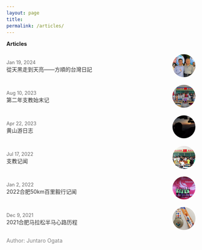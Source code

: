 ```yaml
---
layout: page
title: 
permalink: /articles/
---
```


**Articles**

<style>
    .article-list {
        width: 100%;
        max-width: 800px;
        margin: 0 auto;
    }
    .article-item {
        display: flex;
        justify-content: space-between;
        align-items: center;
        margin-bottom: 10px;
        padding: 5px 0;
    }
    .article-info {
        flex-grow: 1;
        padding-right: 10px;
    }
    .article-date {
        font-size: 0.9em;
        color: #666;
    }
    .article-title {
        font-size: 1.0em;
        text-decoration: none;
        color: #333;
        word-wrap: break-word;
    }
    .article-image-container {
        width: 60px;
        height: 60px;
        flex-shrink: 0;
        margin-right: 10px; /* Increased right margin */
    }
    .article-image {
        width: 100%;
        height: 100%;
        object-fit: cover;
        border-radius: 50%;
        transition: transform 0.3s ease;
    }
    .article-image:hover {
        transform: scale(1.1);
    }
</style>

<div class="article-list">
  <div class="article-item">
    <div class="article-info">
      <span class="article-date">Jan 19, 2024</span><br>
      <a href="https://shuncleopasfang.blogspot.com/2023/11/taiwan-travelogue.html" class="article-title">從天黑走到天亮——方順的台灣日記</a>
    </div>
    <div class="article-image-container">
      <img src="/assets/images/articles/ko_wen-je_&_juntaro_ogata.jpeg" alt="ko_wen-je_&_juntaro_ogata" class="article-image">
    </div>
  </div>
  
  <div class="article-item">
    <div class="article-info">
      <span class="article-date">Aug 10, 2023</span><br>
      <a href="https://shuncleopasfang.blogspot.com/2023/09/aid-education-record-2.html" class="article-title">第二年支教始末记</a>
    </div>
    <div class="article-image-container">
      <img src="/assets/images/articles/aid_education_2.jpg" alt="aid_education_2" class="article-image">
    </div>
  </div>

  <div class="article-item">
    <div class="article-info">
      <span class="article-date">Apr 22, 2023</span><br>
      <a href="https://shuncleopasfang.blogspot.com/2023/05/huangshan-tour.html" class="article-title">黄山游日志</a>
    </div>
    <div class="article-image-container">
      <img src="/assets/images/articles/huangshan_tour.jpg" alt="huangshan_tour" class="article-image">
    </div>
  </div>

  <div class="article-item">
    <div class="article-info">
      <span class="article-date">Jul 17, 2022</span><br>
      <a href="https://shuncleopasfang.blogspot.com/2022/06/aid-education-record.html" class="article-title">支教记闻</a>
    </div>
    <div class="article-image-container">
      <img src="/assets/images/articles/aid_education_1.jpg" alt="aid_education_1" class="article-image">
    </div>
  </div>

  <div class="article-item">
    <div class="article-info">
      <span class="article-date">Jan 2, 2022</span><br>
      <a href="https://shuncleopasfang.blogspot.com/2022/01/50km-Trailwalker-of-Hefei-2022.html" class="article-title">2022合肥50km百里毅行记闻</a>
    </div>
    <div class="article-image-container">
      <img src="/assets/images/articles/50km_trailwalker.jpg" alt="50km_trailwalker" class="article-image">
    </div>
  </div>

  <div class="article-item">
    <div class="article-info">
      <span class="article-date">Dec 9, 2021</span><br>
      <a href="https://shuncleopasfang.blogspot.com/2021/12/hefei-marathon-2021.html" class="article-title">2021合肥马拉松半马心路历程</a>
    </div>
    <div class="article-image-container">
      <img src="/assets/images/articles/hefei_marathon_2021.jpeg" alt="hefei_marathon_2021" class="article-image">
    </div>
  </div>
</div>

<script>
document.addEventListener('DOMContentLoaded', () => {
  const images = document.querySelectorAll('.article-image');
  
  images.forEach(img => {
    img.addEventListener('mouseenter', () => {
      img.style.transform = 'scale(1.1)';
    });
    
    img.addEventListener('mouseleave', () => {
      img.style.transform = 'scale(1)';
    });
  });
});
</script>

<span style="color: gray;">Author: Juntaro Ogata</span>